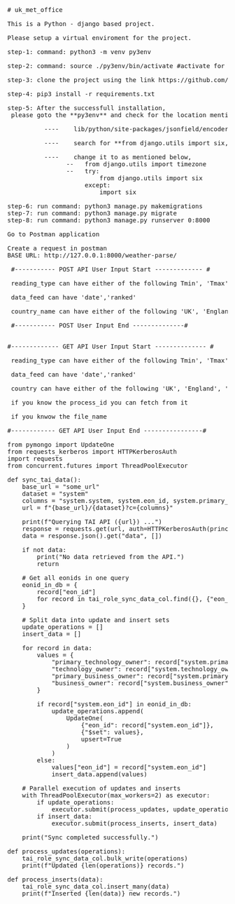 <pre>
# uk_met_office<br>
This is a Python - django based project.<br>
Please setup a virtual enviroment for the project.<br>
step-1: command: python3 -m venv py3env<br>
step-2: command: source ./py3env/bin/activate #activate for deactivate use command: deactivate<br>
step-3: clone the project using the link https://github.com/mdhussain7/uk_met_office.git<br>
step-4: pip3 install -r requirements.txt<br>
step-5: After the successfull installation, <br> please goto the **py3env** and check for the location mentioned below <br>
          ----    lib/python/site-packages/jsonfield/encoder.py<br>
          ----    search for **from django.utils import six, timezone** <br>
          ----    change it to as mentioned below,
                --   from django.utils import timezone
                --   try:
                         from django.utils import six
                     except:
                         import six

step-6: run command: python3 manage.py makemigrations
step-7: run command: python3 manage.py migrate
step-8: run command: python3 manage.py runserver 0:8000

Go to Postman application

Create a request in postman
BASE URL: http://127.0.0.1:8000/weather-parse/

 #----------- POST API User Input Start ------------- #<br>
 reading_type can have either of the following Tmin', 'Tmax', 'Tmean', 'Rainfall', 'Sunshine','Raindays1mm','AirFrost'<br>
 data_feed can have 'date','ranked'<br>
 country_name can have either of the following 'UK', 'England', 'Wales', 'Scotland','Northern_Ireland','England_and_Wales','England_N','England_S','Scotland_N','Scotland_E','Scotland_W','England_E_and_NE','England_NW_and_N_Wales','Midlands','East_Anglia','England_SW_and_S_Wales','England_SE_and_Central_S' <br>
 #----------- POST User Input End --------------#


#------------- GET API User Input Start -------------- #<br>
 reading_type can have either of the following Tmin', 'Tmax', 'Tmean', 'Rainfall', 'Sunshine','Raindays1mm','AirFrost' <br>
 data_feed can have 'date','ranked'<br>
 country can have either of the following 'UK', 'England', 'Wales', 'Scotland','Northern_Ireland','England_and_Wales','England_N','England_S','Scotland_N','Scotland_E','Scotland_W','England_E_and_NE','England_NW_and_N_Wales','Midlands','East_Anglia','England_SW_and_S_Wales','England_SE_and_Central_S' <br>
 if you know the process_id you can fetch from it <br>
 if you knwow the file_name <br>
#------------ GET API User Input End ----------------#

from pymongo import UpdateOne
from requests_kerberos import HTTPKerberosAuth
import requests
from concurrent.futures import ThreadPoolExecutor

def sync_tai_data():
    base_url = "some_url"
    dataset = "system"
    columns = "system.system, system.eon_id, system.primary_technology_owner, system.technology_owner, system.primary_business_owner, system.business_owner"
    url = f"{base_url}/{dataset}?c={columns}"

    print(f"Querying TAI API ({url}) ...")
    response = requests.get(url, auth=HTTPKerberosAuth(principal=""), timeout=60)
    data = response.json().get("data", [])

    if not data:
        print("No data retrieved from the API.")
        return

    # Get all eonids in one query
    eonid_in_db = {
        record["eon_id"]
        for record in tai_role_sync_data_col.find({}, {"eon_id": 1, "_id": 0})
    }

    # Split data into update and insert sets
    update_operations = []
    insert_data = []

    for record in data:
        values = {
            "primary_technology_owner": record["system.primary_technology_owner"],
            "technology_owner": record["system.technology_owner"],
            "primary_business_owner": record["system.primary_business_owner"],
            "business_owner": record["system.business_owner"],
        }

        if record["system.eon_id"] in eonid_in_db:
            update_operations.append(
                UpdateOne(
                    {"eon_id": record["system.eon_id"]},
                    {"$set": values},
                    upsert=True
                )
            )
        else:
            values["eon_id"] = record["system.eon_id"]
            insert_data.append(values)

    # Parallel execution of updates and inserts
    with ThreadPoolExecutor(max_workers=2) as executor:
        if update_operations:
            executor.submit(process_updates, update_operations)
        if insert_data:
            executor.submit(process_inserts, insert_data)

    print("Sync completed successfully.")

def process_updates(operations):
    tai_role_sync_data_col.bulk_write(operations)
    print(f"Updated {len(operations)} records.")

def process_inserts(data):
    tai_role_sync_data_col.insert_many(data)
    print(f"Inserted {len(data)} new records.")


</pre>
